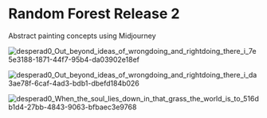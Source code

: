 # Random Forest Release 2
Abstract painting concepts using Midjourney

![desperad0_Out_beyond_ideas_of_wrongdoing_and_rightdoing_there_i_7e5e3188-1871-44f7-95b4-da03902e18ef](https://user-images.githubusercontent.com/3966741/212485117-9bd9e108-32f0-473e-9b21-1b2909ed017a.png)


![desperad0_Out_beyond_ideas_of_wrongdoing_and_rightdoing_there_i_da3ae78f-6caf-4ad3-bdb1-dbefd184b026](https://user-images.githubusercontent.com/3966741/212485129-8cd4412c-a033-4fab-8b12-90071bef62ae.png)


![desperad0_When_the_soul_lies_down_in_that_grass_the_world_is_to_516db1d4-27bb-4843-9063-bfbaec3e9768](https://user-images.githubusercontent.com/3966741/212485138-28ce0d3d-5a33-4c3c-8b02-0371a0e24552.png)
